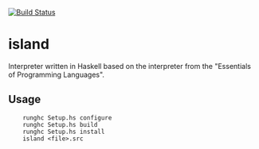 [![Build Status](https://travis-ci.org/zni/island.svg?branch=master)](https://travis-ci.org/zni/island)

island
======
Interpreter written in Haskell based on the interpreter from the
"Essentials of Programming Languages".

Usage
-----
        runghc Setup.hs configure
        runghc Setup.hs build
        runghc Setup.hs install
        island <file>.src
